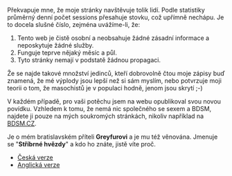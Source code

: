 <!-- dcterms:identifier = riderweblog#27 -->
<!-- dcterms:title = Dárek mým věrným čtenářům -->
<!-- np9:categoryId = 2 -->
<!-- x4w:category = Lidé a jiná zvěř -->
<!-- np9:authorId = 1 -->
<!-- np9:authorEmail = michal.valasek@altairis.cz -->
<!-- dcterms:creator = Michal Altair Valášek -->
<!-- dcterms:created = 2003-03-20T01:57:48+01:00 -->
<!-- dcterms:dateAccepted = 2003-03-20T01:57:48+01:00 -->

Překvapuje mne, že moje stránky navštěvuje tolik lidí. Podle statistiky průměrný denní počet sessions přesahuje stovku, což upřímně nechápu. Je to docela slušné číslo, zejména uvážíme-li, že:

1.  Tento web je čistě osobní a neobsahuje žádné zásadní informace a neposkytuje žádné služby.
2.  Funguje teprve nějaký měsíc a půl.
3.  Tyto stránky nemají v podstatě žádnou propagaci. 

Že se najde takové množství jedinců, kteří dobrovolně čtou moje zápisy buď znamená, že mé výplody jsou lepší než si sám myslím, nebo potvrzuje moji teorii o tom, že masochistů je v populaci hodně, jenom jsou skrytí ;-)

V každém případě, pro vaši potěchu jsem na webu opublikoval svou novou povídku. Vzhledem k tomu, že nemá nic společného se sexem a BDSM, najdete ji pouze na mých soukromých stránkách, nikoliv například na [BDSM.CZ](http://www.bdsm.cz).

Je o mém bratislavském příteli **Greyfurovi** a je mu též věnována. Jmenuje se "**Stříbrné hvězdy**" a kdo ho znáte, jistě víte proč.

*   [Česká verze](http://www.rider.cz/cs/articles/silverstar.xtml)
*   [Anglická verze](http://www.rider.cz/en/articles/silverstar.xtml)
